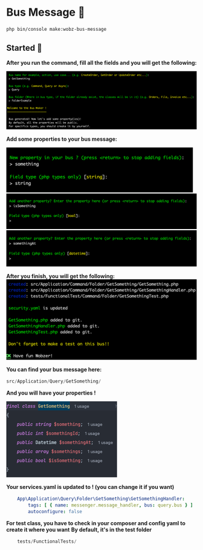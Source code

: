 # Bus Message 🚀
```bash 
php bin/console make:wobz-bus-message
```

## Started 📖
**After you run the command, fill all the fields and you will get the following:**

![beginning](public/img.png)

**Add some properties to your bus message:**

![string](public/img_1.png)
![bool](public/img_2.png)
![datetime](public/img_3.png)

**After you finish, you will get the following:**  
![end](public/img_5.png)

**You can find your bus message here:**
```php
src/Application/Query/GetSomething/ 
```

**And you will have your properties !**


![prop](public/img_7.png)  

**Your services.yaml is updated to ! (you can change it if you want)**
```yaml
    App\Application\Query\Folder\GetSomething\GetSomethingHandler:
        tags: [ { name: messenger.message_handler, bus: query.bus } ]
        autoconfigure: false
```

**For test class, you have to check in your composer and config yaml to create it where you want**
**By default, it's in the test folder**
```php
    tests/FunctionalTests/
```
